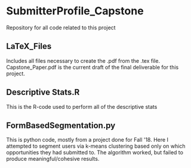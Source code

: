 # SubmitterProfile_Capstone
Repository for all code related to this project

## LaTeX_Files
Includes all files necessary to create the .pdf from the .tex file. Capstone_Paper.pdf is the current draft of the final deliverable for this project.

## Descriptive Stats.R
This is the R-code used to perform all of the descriptive stats

## FormBasedSegmentation.py
This is python code, mostly from a project done for Fall '18. Here I attempted to segment users via k-means clustering based only on which opportunities they had submitted to. The algorithm worked, but failed to produce meaningful/cohesive results.
